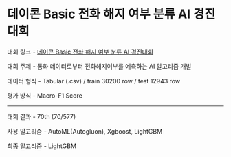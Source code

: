 # 데이콘 Basic 전화 해지 여부 분류 AI 경진대회

대회 링크 - 
[데이콘 Basic 전화 해지 여부 분류 AI 경진대회](https://dacon.io/competitions/official/236075/overview/description)

대회 주제 - 
통화 데이터로부터 전화해지여부를 예측하는 AI 알고리즘 개발

데이터 형식 - Tabular (.csv) / train 30200 row / test 12943 row

평가 방식 - Macro-F1 Score

---

대회 결과 - 70th (70/577)

사용 알고리즘 - AutoML(Autogluon), Xgboost, LightGBM

최종 알고리즘 - LightGBM